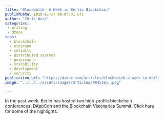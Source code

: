 ```yaml
---
title: "Blockwatch- A Week in Berlin Blockchain"
publishDate: 2018-07-27 09:07:01 UTC
author: "Chris Ward"
categories:
 - writing
 - dzone
tags:
  - blockchain
  - ethereum
  - solidity
  - distributed systems
  - governance
  - scalability
  - development
  - security
publication_url: "https://dzone.com/articles/blockwatch-a-week-in-berlin-blockchain"
image: "../../../assets/images/articles/9845295.jpeg"

---
```

In the past week, Berlin has hosted two high-profile blockchain conferences: DAppCon and the Blockchain Visionaries Summit. Click here for some of the highlights.

